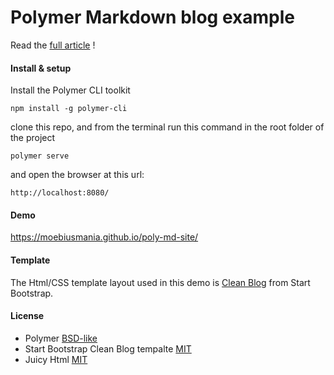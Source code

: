 # Polymer Markdown blog example

Read the [full article](https://medium.com/@moebiusmania/polymer-markdown-github-simple-cms-596c468e3a8a) !

#### Install & setup
Install the Polymer CLI toolkit

` npm install -g polymer-cli `

clone this repo, and from the terminal run this command in the root folder of the project

` polymer serve `

and open the browser at this url:

` http://localhost:8080/ `

#### Demo
https://moebiusmania.github.io/poly-md-site/

#### Template
The Html/CSS template layout used in this demo is [Clean Blog](http://startbootstrap.com/template-overviews/clean-blog/) from Start Bootstrap.

#### License
- Polymer [BSD-like](https://github.com/Polymer/polymer#license)
- Start Bootstrap Clean Blog tempalte [MIT](https://github.com/BlackrockDigital/startbootstrap/blob/gh-pages/LICENSE)
- Juicy Html [MIT](https://github.com/Juicy/juicy-html/#license)
